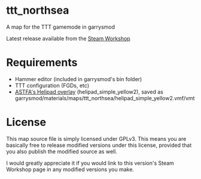 # ttt_northsea

A map for the TTT gamemode in garrysmod

Latest release available from the [Steam Workshop](http://steamcommunity.com/sharedfiles/filedetails/?id=961571256)

# Requirements

* Hammer editor (included in garrysmod's bin folder)
* TTT configuration (FGDs, etc)
* [ASTFA's Helipad overlay](http://gamebanana.com/textures/3193) (helipad_simple_yellow2), saved as garrysmod/materials/maps/ttt_northsea/helipad_simple_yellow2.vmf/vmt

# License

This map source file is simply licensed under GPLv3. This means you are basically free to release modified versions under this license, provided that you also publish the modified source as well.

I would greatly appreciate it if you would link to this version's Steam Workshop page in any modified versions you make.
